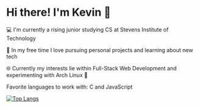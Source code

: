 # Hi there! I'm Kevin 👋

💻 I'm currently a rising junior studying CS at Stevens Institute of Technology 

🧰 In my free time I love pursuing personal projects and learning about new tech

🌐 Currently my interests lie within Full-Stack Web Development and experimenting with Arch Linux 🐧

Favorite languages to work with: C and JavaScript

[![Top Langs](https://github-readme-stats.vercel.app/api/top-langs/?username=KevinHa48&layout=compact&hide=html,ocaml)](https://github.com/KevinHa48/github-readme-stats)


